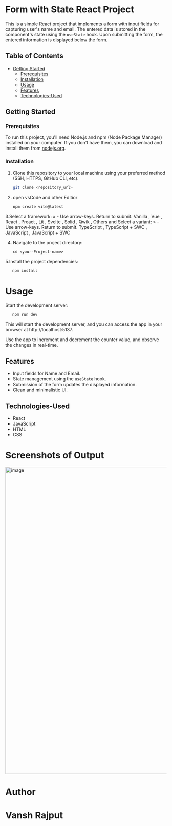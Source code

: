 # Form with State React Project

This is a simple React project that implements a form with input fields for capturing user's name and email. The entered data is stored in the component's state using the `useState` hook. Upon submitting the form, the entered information is displayed below the form.


## Table of Contents

- [Getting Started](#getting-started)
  - [Prerequisites](#prerequisites)
  - [Installation](#installation)
  - [Usage](#usage)
  - [Features](#Features)
  - [Technologies-Used](#Technologies-Used)

## Getting Started

### Prerequisites

To run this project, you'll need Node.js and npm (Node Package Manager) installed on your computer. If you don't have them, you can download and install them from [nodejs.org](https://nodejs.org/).

### Installation

1. Clone this repository to your local machine using your preferred method (SSH, HTTPS, GitHub CLI, etc).

   ```bash
   git clone <repository_url>
   
2. open vsCode and other Editior

    ```bash
    npm create vite@latest

3.Select a framework: » - Use arrow-keys. Return to submit.
    Vanilla , Vue , React , Preact , Lit , Svelte , Solid , Qwik , Others
and Select a variant: » - Use arrow-keys. Return to submit.
   TypeScript , TypeScript + SWC , JavaScript , JavaScript + SWC
 
 4. Navigate to the project directory:

        cd <your-Project-name>

5.Install the project dependencies:
  
      
       npm install

# Usage

Start the development server:

      
       npm run dev

This will start the development server, and you can access the app in your browser at http://localhost:5137.

Use the app to increment and decrement the counter value, and observe the changes in real-time.

## Features

- Input fields for Name and Email.
- State management using the `useState` hook.
- Submission of the form updates the displayed information.
- Clean and minimalistic UI.

## Technologies-Used

- React
- JavaScript
- HTML
- CSS




# Screenshots of Output

<img width="960" alt="image" src="https://github.com/vanshrajput01/Form-with-State-React-Project/assets/89916310/7c7afab4-9c2f-48aa-8103-295d015a0d69">


# Author
# Vansh Rajput











